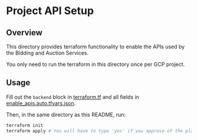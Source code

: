 # Project API Setup

## Overview

This directory provides terraform functionality to enable the APIs used by the Bidding and Auction
Services.

You only need to run the terraform in this directory once per GCP project.

## Usage

Fill out the `backend` block in [terraform.tf](./terraform.tf) and all fields in
[enable_apis.auto.tfvars.json](./api_setup.auto.tfvars.json).

Then, in the same directory as this README, run:

```bash
terraform init
terraform apply # You will have to type 'yes' if you approve of the plan.
```
